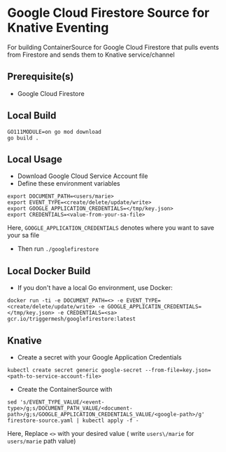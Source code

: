 # Google Cloud Firestore Source for Knative Eventing

For building ContainerSource for Google Cloud Firestore that pulls events from Firestore and sends them to Knative service/channel

## Prerequisite(s)

- Google Cloud Firestore

## Local Build

```
GO111MODULE=on go mod download
go build .
```

## Local Usage

- Download Google Cloud Service Account file
- Define these environment variables

```
export DOCUMENT_PATH=<users/marie>
export EVENT_TYPE=<create/delete/update/write>
export GOOGLE_APPLICATION_CREDENTIALS=</tmp/key.json>
export CREDENTIALS=<value-from-your-sa-file>
```

Here, `GOOGLE_APPLICATION_CREDENTIALS` denotes where you want to save your sa file

- Then run `./googlefirestore`


## Local Docker Build

- If you don't have a local Go environment, use Docker:

```
docker run -ti -e DOCUMENT_PATH=<> -e EVENT_TYPE=<create/delete/update/write> -e GOOGLE_APPLICATIN_CREDENTIALS=</tmp/key.json> -e CREDENTIALS=<sa> gcr.io/triggermesh/googlefirestore:latest
```

## Knative

- Create a secret with your Google Application Credentials

```
kubectl create secret generic google-secret --from-file=key.json=<path-to-service-account-file>
```

- Create the ContainerSource with

```
sed 's/EVENT_TYPE_VALUE/<event-type>/g;s/DOCUMENT_PATH_VALUE/<document-path>/g;s/GOOGLE_APPLICATION_CREDENTIALS_VALUE/<google-path>/g' firestore-source.yaml | kubectl apply -f -
```

Here, Replace `<>` with your desired value ( write `users\/marie` for `users/marie` path value)